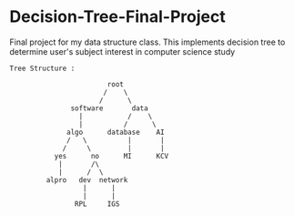 # Decision-Tree-Final-Project
Final project for my data structure class. This implements decision tree to determine user's subject interest in computer science study


```
Tree Structure :

                        root
                       /    \
                      /      \
               software       data
                 |           /    \
                 |          /      \
              algo      database    AI
              /   \          |       |
             /     \         |       |
           yes      no      MI      KCV
            |       /\ 
            |      /  \
         alpro   dev  network
                  |      |
                  |      |
                RPL     IGS
```
